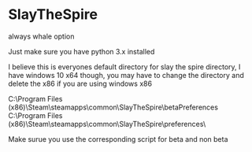 # SlayTheSpire
always whale option

Just make sure you have python 3.x installed

I believe this is everyones default directory for slay the spire directory, I have windows 10 x64 though, 
you may have to change the directory and delete the x86 if you are using windows x86

C:\Program Files (x86)\Steam\steamapps\common\SlayTheSpire\betaPreferences\
C:\Program Files (x86)\Steam\steamapps\common\SlayTheSpire\preferences\

Make surue you use the corresponding script for beta and non beta




